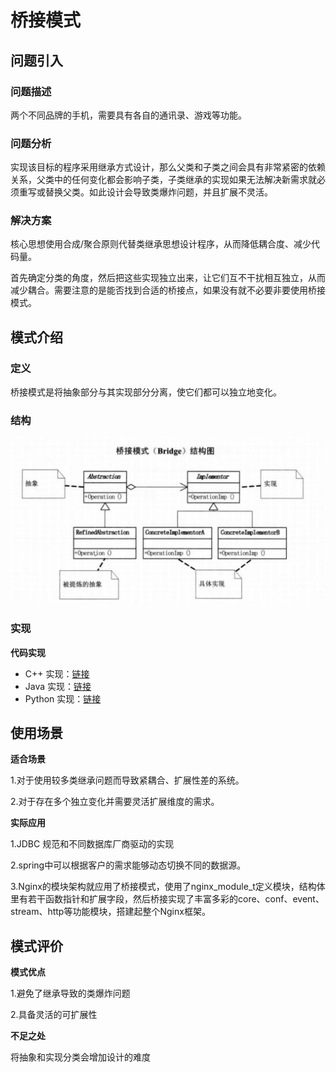 # 桥接模式

## 问题引入

### 问题描述

两个不同品牌的手机，需要具有各自的通讯录、游戏等功能。

### 问题分析

实现该目标的程序采用继承方式设计，那么父类和子类之间会具有非常紧密的依赖关系，父类中的任何变化都会影响子类，子类继承的实现如果无法解决新需求就必须重写或替换父类。如此设计会导致类爆炸问题，并且扩展不灵活。

### 解决方案

核心思想使用合成/聚合原则代替类继承思想设计程序，从而降低耦合度、减少代码量。

首先确定分类的角度，然后把这些实现独立出来，让它们互不干扰相互独立，从而减少耦合。需要注意的是能否找到合适的桥接点，如果没有就不必要非要使用桥接模式。

## 模式介绍

### **定义**

桥接模式是将抽象部分与其实现部分分离，使它们都可以独立地变化。

### **结构**

![image-20221017164911912](img/bridge/bridge.JPG)

### 实现

**代码实现**

- C++ 实现：[链接](https://github.com/datawhalechina/sweetalk-design-pattern/src/design_patterns/cpp/bridge)
- Java 实现：[链接](https://github.com/datawhalechina/sweetalk-design-pattern/src/design_patterns/java/bridge)
- Python 实现：[链接](https://github.com/datawhalechina/sweetalk-design-pattern/src/design_patterns/python/bridge)

## 使用场景

**适合场景**

1.对于使用较多类继承问题而导致紧耦合、扩展性差的系统。

2.对于存在多个独立变化并需要灵活扩展维度的需求。

**实际应用**

1.JDBC 规范和不同数据库厂商驱动的实现

2.spring中可以根据客户的需求能够动态切换不同的数据源。

3.Nginx的模块架构就应用了桥接模式，使用了nginx_module_t定义模块，结构体里有若干函数指针和扩展字段，然后桥接实现了丰富多彩的core、conf、event、stream、http等功能模块，搭建起整个Nginx框架。

## 模式评价

**模式优点**

1.避免了继承导致的类爆炸问题

2.具备灵活的可扩展性

**不足之处**

将抽象和实现分类会增加设计的难度

